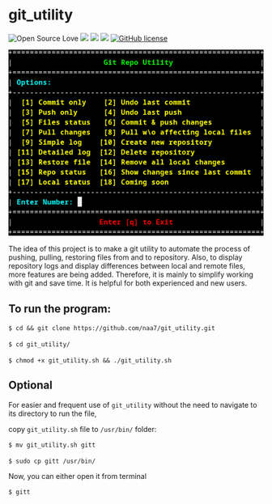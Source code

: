 # git_utility

![Open Source Love](https://badges.frapsoft.com/os/v3/open-source.svg?v=103) <img src="https://cdn.rawgit.com/sindresorhus/awesome/d7305f38d29fed78fa85652e3a63e154dd8e8829/media/badge.svg"> <img src="https://img.shields.io/github/stars/naa7/git_utility?style=social"> <img src="https://img.shields.io/github/repo-size/naa7/git_utility"> [![GitHub license](https://img.shields.io/github/license/Naereen/StrapDown.js.svg)](https://github.com/naa7/git_utility/LICENSE)

<img src="https://github.com/naa7/git_utility/blob/main/git_utility_walkThrough.gif"></br>

The idea of this project is to make a git utility to automate the process of pushing, pulling, restoring files from and to repository. Also, to display repository logs and display differences between
local and remote files, more features are being added. Therefore, it is mainly to simplify working with git and save time. It is helpful for both experienced and new users.

## To run the program:

    $ cd && git clone https://github.com/naa7/git_utility.git

    $ cd git_utility/

    $ chmod +x git_utility.sh && ./git_utility.sh

## Optional

For easier and frequent use of `git_utility` without the need to navigate to its directory to run the file,

copy `git_utility.sh` file to `/usr/bin/` folder:

    $ mv git_utility.sh gitt

    $ sudo cp gitt /usr/bin/

Now, you can either open it from terminal

    $ gitt
